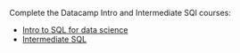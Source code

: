 Complete the Datacamp Intro and Intermediate SQl courses:
- [Intro to SQL for data science](https://www.datacamp.com/courses/intro-to-sql-for-data-science)
- [Intermediate SQL](https://www.datacamp.com/courses/intermediate-sql)
